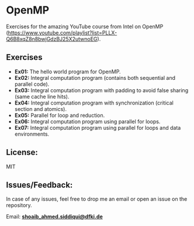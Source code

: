 # OpenMP

Exercises for the amazing YouTube course from Intel on OpenMP (https://www.youtube.com/playlist?list=PLLX-Q6B8xqZ8n8bwjGdzBJ25X2utwnoEG).

## Exercises

+ **Ex01:** The hello world program for OpenMP.
+ **Ex02:** Integral computation program (contains both sequential and parallel code).
+ **Ex03:** Integral computation program with padding to avoid false sharing (same cache line hits).
+ **Ex04:** Integral computation program with synchronization (critical section and atomics).
+ **Ex05:** Parallel for loop and reduction.
+ **Ex06:** Integral computation program using parallel for loops.
+ **Ex07:** Integral computation program using parallel for loops and data environments.

## License:

MIT

## Issues/Feedback:

In case of any issues, feel free to drop me an email or open an issue on the repository.

Email: **shoaib_ahmed.siddiqui@dfki.de**